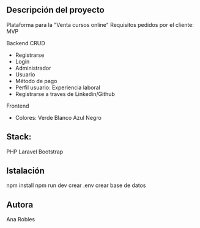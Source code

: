 ## Descripción del proyecto

Plataforma para la "Venta cursos online"
Requisitos pedidos por el cliente:
MVP

Backend CRUD
- Registrarse
- Login 
- Administrador
- Usuario
- Método de pago
- Perfil usuario: Experiencia laboral
- Registrarse a traves de Linkedin/Github

Frontend
- Colores:
    Verde
    Blanco
    Azul
    Negro

## Stack:
PHP Laravel
Bootstrap

## Istalación

npm install
npm run dev
crear .env
crear base de datos

## Autora
Ana Robles

